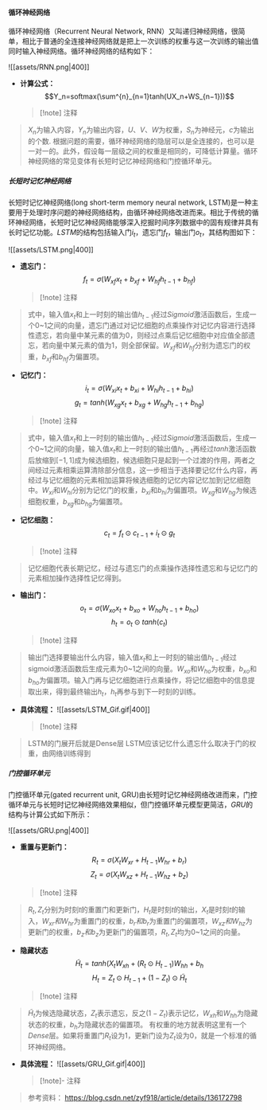 #### 循环神经网络

循环神经网络[](https://www.bilibili.com/video/BV1z5411f7Bm/?spm_id_from=333.337.search-card.all.click)（Recurrent Neural Network, RNN）又叫递归神经网络，很简单，相比于普通的全连接神经网络就是把上一次训练的权重与这一次训练的输出值同时输入神经网络。循环神经网络的结构如下：

![[assets/RNN.png|400]]

- **计算公式：**
$$Y_n=softmax(\sum^{n}_{n=1}tanh(UX_n​+WS_{n−1}​))$$
  > [!note] 注释
> $X_n$为输入内容，$Y_n$为输出内容，$U、V、W$为权重，$S_n​$为神经元，$c$为输出的个数​.
> 根据问题的需要，循环神经网络的隐层可以是全连接的，也可以是一对一的。此外，假设每一层级之间的权重是相同的，可降低计算量。循环神经网络的常见变体有长短时记忆神经网络和门控循环单元。

##### 长短时记忆神经网络

长短时记忆神经网络(long short-term memory neural network, LSTM)是一种主要用于处理时序问题的神经网络结构，由循环神经网络改进而来。相比于传统的循环神经网络，长短时记忆神经网络能够深入挖掘时间序列数据中的固有规律并具有长时记忆功能。$LSTM$的结构包括输入门$i_t$，遗忘门$f_t$，输出门$o_t$，其结构图如下：

![[assets/LSTM.png|400]] 

- **遗忘门：**
$$f_t=σ(W_{xf}x_t+b_{xf}+W_{hf}h_{t-1}+b_{hf})$$
  > [!note] 注释
> 式中，输入值$x_t$和上一时刻的输出值$h_{t-1}$经过$Sigmoid$激活函数后，生成一个$0$~$1$之间的向量，遗忘门通过对记忆细胞的点乘操作对记忆内容进行选择性遗忘，若向量中某元素的值为$0$，则经过点乘后记忆细胞中对应值全部遗忘，若向量中某元素的值为$1$，则全部保留。$W_{xf}$和$W_{hf}$分别为遗忘门的权重，$b_{xf}$和$b_{hf}$为偏置项。

- **记忆门：**
$$i_t=σ(W_{xi}x_t+b_{xi}+W_{hi}h_{t-1}+b_{hi})$$
$$g_t=tanh(W_{xg}x_t+b_{xg}+W_{hg}h_{t-1}+b_{hg})$$
  > [!note] 注释
> 式中，输入值$x_t$和上一时刻的输出值$h_{t-1}$经过$Sigmoid$激活函数后，生成一个0~1之间的向量，输入值$x_t$和上一时刻的输出值$h_{t-1}$再经过$tanh$激活函数后放缩到$[-1, 1]$成为候选细胞，候选细胞只是起到一个过渡的作用，两者之间经过元素相乘运算清除部分信息，这一步相当于选择要记忆什么内容，再经过与记忆细胞的元素相加运算将候选细胞的记忆内容记忆加到记忆细胞中。$W_{xi}$和$W_{hi}$分别为记忆门的权重，$b_{xi}$和$b_{hi}$为偏置项。$W_{xg}$和$W_{hg}$为候选细胞权重，$b_{xg}$和$b_{hg}$为偏置项。

- **记忆细胞：**
$$c_t=f_t⊙c_{t-1}+i_t⊙g_t$$
  > [!note] 注释
> 记忆细胞代表长期记忆，经过与遗忘门的点乘操作选择性遗忘和与记忆门的元素相加操作选择性记忆得到。

- **输出门：**
$$o_t=σ(W_{xo}x_t+b_{xo}+W_{ho}h_{t-1}+b_{ho})$$
$$h_t=o_t⊙tanh(c_t)$$
  > [!note] 注释
> 输出门选择要输出什么内容，输入值$x_t$和上一时刻的输出值$h_{t-1}$经过sigmoid激活函数后生成元素为$0$~$1$之间的向量。$W_{xo}$和$W_{ho}$为权重，$b_{xo}$和$b_{ho}$为偏置项。输入门再与记忆细胞进行点乘操作，将记忆细胞中的信息提取出来，得到最终输出$h_t$，$h_t$再参与到下一时刻的训练。

- **具体流程：**
![[assets/LSTM_Gif.gif|400]]
  > [!note] 注释
> LSTM的门展开后就是Dense层
> LSTM应该记忆什么遗忘什么取决于门的权重，由网络训练得到

##### 门控循环单元

门控循环单元(gated recurrent unit, GRU)由长短时记忆神经网络改进而来，门控循环单元与长短时记忆神经网络效果相似，但门控循环单元模型更简洁，$GRU$的结构与计算公式如下所示：

![[assets/GRU.png|400]]

- **重置与更新门：**
$$ R_t​=σ(X_t​W_{xr}​+H_{t−1}​W_{hr}​+b_r​)$$ 
$$ Z_t=σ(X_tW_{xz}+H_{t-1}W_{hz}+b_z)$$ 
  > [!note] 注释
> $R_t, Z_t$分别为时刻$t$的重置门和更新门，$H_t$是时刻$t$的输出，$X_t$是时刻$t$的输入，$W_{xr}和W_{hr}$为重置门的权重，$b_r和b_r$为重置门的偏置项，$W_{xz}和W_{hz}$为更新门的权重，$b_z和b_z$为更新门的偏置项，$R_t, Z_t$均为0~1之间的向量。

- **隐藏状态**
$$ \tilde H_t=tanh(X_t​W_{xh​}+(R_t​⊙H_{t−1}​)W_{hh​}+b_h$$ 
$$ H_t=Z_t​⊙H_{t−1}​+(1−Z_t​)⊙\tilde H_t$$ 
  > [!note] 注释
> $\tilde H_t$为候选隐藏状态，$Z_t$表示遗忘，反之$(1−Z_t​)$表示记忆，$W_{xh​}$和$W_{hh​}$为隐藏状态的权重，$b_h$为隐藏状态的偏置项。
> 有权重的地方就表明这里有一个$Dense$层。如果将重置门$R_t$设为$1$，更新门设为$Z_t$设为$0$，就是一个标准的循环神经网络。

- **具体流程：**
![[assets/GRU_Gif.gif|400]]

  > [!note]- 注释
> 参考资料：
> https://blog.csdn.net/zyf918/article/details/136172798